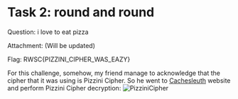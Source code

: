 # Task 2: round and round

Question: i love to eat pizza

Attachment: (Will be updated)

Flag: RWSC{PIZZINI_CIPHER_WAS_EAZY}

For this challenge, somehow, my friend manage to acknowledge that the cipher that it was using is Pizzini Cipher. So he went to [Cachesleuth](https://www.cachesleuth.com/pizzini.html) website and perform Pizzini Cipher decryption:
![PizziniCipher](https://media.discordapp.net/attachments/524898749911400458/1215078114594529300/WhatsApp_Image_2024-03-06_at_01.43.02_0430b5c5.jpg?ex=65fb70ad&is=65e8fbad&hm=0cad06f10f4195ea666e719e745d027b6cde55fdf31e94b359cd85f4234d71a8&=&format=webp&width=1153&height=663)

